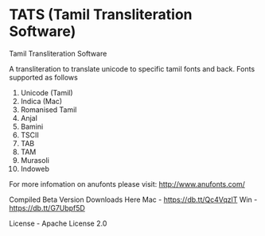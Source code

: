TATS (Tamil Transliteration Software)
======

Tamil Transliteration Software

A transliteration to translate unicode to specific tamil fonts and back.
Fonts supported as follows

1. Unicode (Tamil)
2. Indica (Mac)
3. Romanised Tamil
4. Anjal
5. Bamini
6. TSCII
7. TAB
8. TAM
9. Murasoli
10. Indoweb

For more infomation on anufonts please visit:
http://www.anufonts.com/

Compiled Beta Version Downloads Here
Mac - https://db.tt/Qc4VqzlT
Win - https://db.tt/G7Ubpf5D

License - Apache License 2.0
